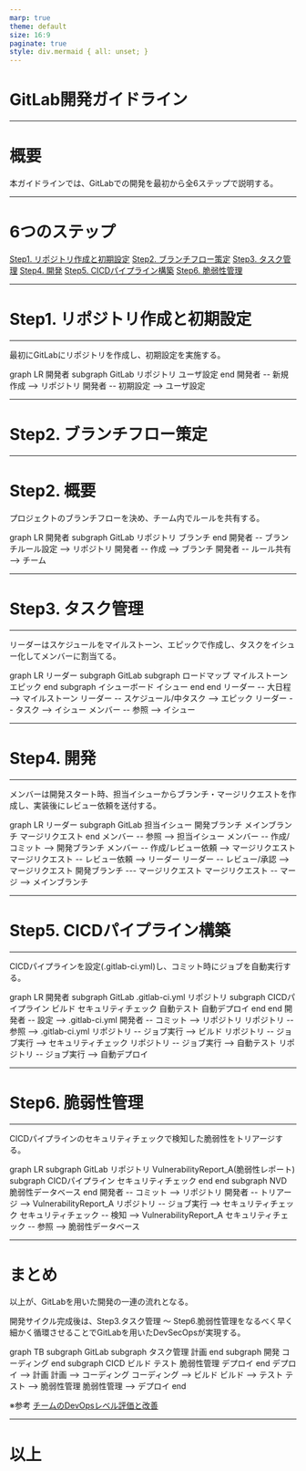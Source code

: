 ```yaml
---
marp: true
theme: default
size: 16:9
paginate: true
style: div.mermaid { all: unset; }
---
```

<script src="https://unpkg.com/mermaid@10/dist/mermaid.min.js"></script>

<!-- omit in toc -->
# GitLab開発ガイドライン

---
<!-- omit in toc -->
# 概要

本ガイドラインでは、GitLabでの開発を最初から全6ステップで説明する。

---
<!-- omit in toc -->
# 6つのステップ

[Step1. リポジトリ作成と初期設定](#4)
[Step2. ブランチフロー策定](#7)
[Step3. タスク管理](#10)
[Step4. 開発](#13)
[Step5. CICDパイプライン構築](#16)
[Step6. 脆弱性管理](#19)

---

# Step1. リポジトリ作成と初期設定

---

最初にGitLabにリポジトリを作成し、初期設定を実施する。

<div class="mermaid">
graph LR
  開発者
  subgraph GitLab
      リポジトリ
      ユーザ設定
  end
  開発者 -- 新規作成 --> リポジトリ
  開発者 -- 初期設定 --> ユーザ設定
</div>

---

# Step2. ブランチフロー策定

---

# Step2. 概要

プロジェクトのブランチフローを決め、チーム内でルールを共有する。

<div class="mermaid">
graph LR
  開発者
  subgraph GitLab
    リポジトリ
    ブランチ
  end
  開発者 -- ブランチルール設定 --> リポジトリ
  開発者 -- 作成 --> ブランチ
  開発者 -- ルール共有 --> チーム
</div>

---

# Step3. タスク管理

---

リーダーはスケジュールをマイルストーン、エピックで作成し、タスクをイシュー化してメンバーに割当てる。

<div class="mermaid">
graph LR
    リーダー
  subgraph GitLab
    subgraph ロードマップ
      マイルストーン
      エピック
    end
    subgraph イシューボード
      イシュー
    end
  end
  リーダー -- 大日程 --> マイルストーン
  リーダー -- スケジュール/中タスク --> エピック
  リーダー -- タスク --> イシュー
  メンバー -- 参照 --> イシュー
</div>

---

# Step4. 開発

---

メンバーは開発スタート時、担当イシューからブランチ・マージリクエストを作成し、実装後にレビュー依頼を送付する。

<div class="mermaid">
graph LR
  リーダー
  subgraph GitLab
      担当イシュー
      開発ブランチ
      メインブランチ
      マージリクエスト
  end
  メンバー -- 参照 --> 担当イシュー
  メンバー -- 作成/コミット --> 開発ブランチ
  メンバー -- 作成/レビュー依頼 --> マージリクエスト
  マージリクエスト -- レビュー依頼 --> リーダー
  リーダー -- レビュー/承認 --> マージリクエスト
  開発ブランチ --- マージリクエスト
  マージリクエスト -- マージ --> メインブランチ
</div>

---

# Step5. CICDパイプライン構築

---

CICDパイプラインを設定(.gitlab-ci.yml)し、コミット時にジョブを自動実行する。

<div class="mermaid">
graph LR
  開発者
  subgraph GitLab
      .gitlab-ci.yml
      リポジトリ
    subgraph CICDパイプライン
      ビルド
      セキュリティチェック
      自動テスト
      自動デプロイ
    end
  end
  開発者 -- 設定 --> .gitlab-ci.yml
  開発者 -- コミット --> リポジトリ
  リポジトリ -- 参照 --> .gitlab-ci.yml
  リポジトリ -- ジョブ実行 --> ビルド
  リポジトリ -- ジョブ実行 --> セキュリティチェック
  リポジトリ -- ジョブ実行 --> 自動テスト
  リポジトリ -- ジョブ実行 --> 自動デプロイ
</div>

---

# Step6. 脆弱性管理

---

CICDパイプラインのセキュリティチェックで検知した脆弱性をトリアージする。

<div class="mermaid">
graph LR
subgraph GitLab
  リポジトリ
  VulnerabilityReport_A(脆弱性レポート)
  subgraph CICDパイプライン
    セキュリティチェック
  end
end
subgraph  NVD
    脆弱性データベース
end
開発者 -- コミット --> リポジトリ
開発者 -- トリアージ --> VulnerabilityReport_A
リポジトリ -- ジョブ実行 --> セキュリティチェック
セキュリティチェック -- 検知 --> VulnerabilityReport_A
セキュリティチェック -- 参照 --> 脆弱性データベース
</div>

---

# まとめ

以上が、GitLabを用いた開発の一連の流れとなる。

開発サイクル完成後は、Step3.タスク管理 ～ Step6.脆弱性管理をなるべく早く細かく循環させることでGitLabを用いたDevSecOpsが実現する。

<div class="mermaid">
graph TB
subgraph GitLab
  subgraph タスク管理
    計画
  end
  subgraph 開発
    コーディング
  end
  subgraph CICD
    ビルド
    テスト
    脆弱性管理
    デプロイ
  end
  デプロイ --> 計画
  計画 --> コーディング
  コーディング --> ビルド
  ビルド --> テスト
  テスト --> 脆弱性管理
  脆弱性管理 --> デプロイ
end
</div>

※参考 [チームのDevOpsレベル評価と改善](../../md/チームのDevOpsレベル評価と改善/チームのDevOpsレベル評価と改善.html)

---

# 以上
